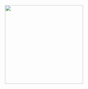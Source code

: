 <div align="center">
  <img src="(https://github.com/code-with-Anson/code-with-Anson/blob/main/%E9%9C%9E%E9%9B%A8%E6%A8%B1%20x%20%E5%A4%A9%E5%85%89%E6%99%93-2-25.10.7.png" width=250>
</div>
